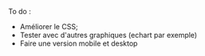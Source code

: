 To do :

- Améliorer le CSS;
- Tester avec d'autres graphiques (echart par exemple)
- Faire une version mobile et desktop
